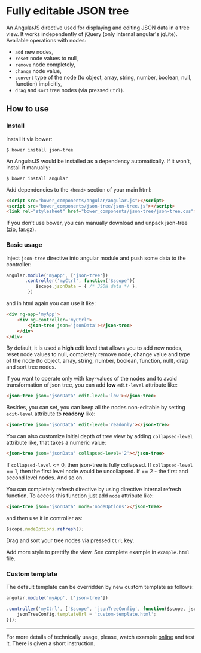 # Fully editable JSON tree

An AngularJS directive used for displaying and editing JSON data in a tree view. It works independently of jQuery (only internal angular's jqLite).
Available operations with nodes:

* `add` new nodes,
* `reset` node values to null,
* `remove` node completely,
* `change` node value,
* `convert` type of the node (to object, array, string, number, boolean, null, function) implicitly,
* `drag` and `sort` tree nodes (via pressed `Ctrl`).

## How to use

### Install

Install it via bower:

    $ bower install json-tree

An AngularJS would be installed as a dependency automatically. If it won't, install it manually:

    $ bower install angular

Add dependencies to the `<head>` section of your main html:
```html
<script src="bower_components/angular/angular.js"></script>
<script src="bower_components/json-tree/json-tree.js"></script>
<link rel="stylesheet" href="bower_components/json-tree/json-tree.css">
```

If you don't use bower, you can manually download and unpack json-tree ([zip](https://github.com/krispo/json-tree/archive/v0.1.1.zip), [tar.gz](https://github.com/krispo/json-tree/archive/v0.1.1.tar.gz)).

### Basic usage

Inject `json-tree` directive into angular module and push some data to the controller:
```javascript
angular.module('myApp', ['json-tree'])
       .controller('myCtrl', function('$scope'){
           $scope.jsonData = { /* JSON data */ };
        })
```

and in html again you can use it like:
```html
<div ng-app='myApp'>
    <div ng-controller='myCtrl'>
        <json-tree json='jsonData'></json-tree>
    </div>
</div>
```

By default, it is used a **high** edit level that allows you to add new nodes,
reset node values to null, completely remove node, change value and type of the node (to object, array, string, number, boolean, function, null),
drag and sort tree nodes.

If you want to operate only with key-values of the nodes and to avoid transformation of json tree, you can add **low** `edit-level` attribute like:
```html
<json-tree json='jsonData' edit-level='low'></json-tree>
```

Besides, you can set, you can keep all the nodes non-editable by setting `edit-level` attribute to **readony** like:
```html
<json-tree json='jsonData' edit-level='readonly'></json-tree>
```

You can also customize initial depth of tree view by adding `collapsed-level` attribute like, that takes a numeric value:
```html
<json-tree json='jsonData' collapsed-level='2'></json-tree>
```
If `collapsed-level` <= 0, then json-tree is fully collapsed. If `collapsed-level` == 1, then the first level node would be uncollapsed.
If == 2 - the first and second level nodes. And so on.

You can completely refresh directive by using directive internal refresh function. To access this function just add `node` attribute like:
```html
<json-tree json='jsonData' node='nodeOptions'></json-tree>
```
and then use it in controller as:
```javascript
$scope.nodeOptions.refresh();
```

Drag and sort your tree nodes via pressed `Ctrl` key.

Add more style to prettify the view. See complete example in `example.html` file.

### Custom template

The default template can be overridden by new custom template as follows:
```js
angular.module('myApp', ['json-tree'])

.controller('myCtrl', ['$scope', 'jsonTreeConfig', function($scope, jsonTreeConfig){
    jsonTreeConfig.templateUrl = 'custom-template.html';
}]);
```

---
For more details of technically usage, please, watch example [online](http://krispo.github.io/json-tree) and test it.
There is given a short instruction.

